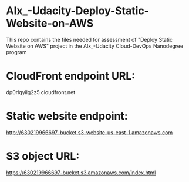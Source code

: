# Alx_-Udacity-Deploy-Static-Website-on-AWS
This repo contains the files needed for assessment of "Deploy Static Website on AWS" project in the Alx_-Udacity Cloud-DevOps Nanodegree program

# CloudFront endpoint URL:
dp0rlqyilg2z5.cloudfront.net


# Static website endpoint:
http://630219966697-bucket.s3-website-us-east-1.amazonaws.com

# S3 object URL:
https://630219966697-bucket.s3.amazonaws.com/index.html
